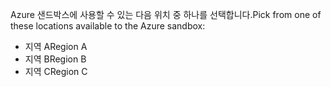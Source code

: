 <span data-ttu-id="05ca3-101">Azure 샌드박스에 사용할 수 있는 다음 위치 중 하나를 선택합니다.</span><span class="sxs-lookup"><span data-stu-id="05ca3-101">Pick from one of these locations available to the Azure sandbox:</span></span>

- <span data-ttu-id="05ca3-102">지역 A</span><span class="sxs-lookup"><span data-stu-id="05ca3-102">Region A</span></span>
- <span data-ttu-id="05ca3-103">지역 B</span><span class="sxs-lookup"><span data-stu-id="05ca3-103">Region B</span></span>
- <span data-ttu-id="05ca3-104">지역 C</span><span class="sxs-lookup"><span data-stu-id="05ca3-104">Region C</span></span>